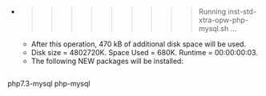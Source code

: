 * >>>>>>>>> Running inst-std-xtra-opw-php-mysql.sh ...
  * After this operation, 470 kB of additional disk space will be used.
  * Disk size = 4802720K. Space Used = 680K. Runtime = 00:00:00:03.
  * The following NEW packages will be installed:
  ```bash
php7.3-mysql php-mysql
  ```
